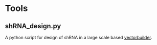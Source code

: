 
# Tools

## shRNA_design.py

A python script for design of shRNA in a large scale based [vectorbuilder](https://www.vectorbuilder.cn/tool/shrna-target-design.html).

